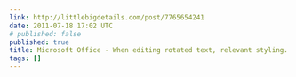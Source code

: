 ```yaml
---
link: http://littlebigdetails.com/post/7765654241
date: 2011-07-18 17:02 UTC
# published: false
published: true
title: Microsoft Office - When editing rotated text, relevant styling...
tags: []
---
```



